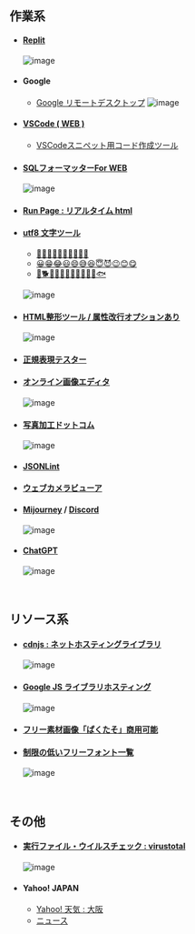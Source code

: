 ## 作業系

- #### [Replit](https://replit.com/)
  ![image](https://github.com/winofsql/subject/assets/1501327/893477e0-d095-490c-b27f-8aedcc44a445) 

- #### Google
  - [Google リモートデスクトップ](https://remotedesktop.google.com/access/)
    ![image](https://github.com/winofsql/subject/assets/1501327/932030a1-cb96-4eb5-b50e-cdf456d251f9) 

- #### [VSCode ( WEB )](https://vscode.dev/)
  - [VSCodeスニペット用コード作成ツール](https://migi.me/vsc_snippet/)

- #### [SQLフォーマッターFor WEB](https://atl2.net/webtool/sql%E3%83%95%E3%82%A9%E3%83%BC%E3%83%9E%E3%83%83%E3%82%BF%E3%83%BCfor-web/)
  ![image](https://github.com/winofsql/subject/assets/1501327/f0464e69-8fdf-49a6-b2f7-380f427afd34)

- #### [Run Page : リアルタイム html](http://toolbox.winofsql.jp/run-page.php)

- #### [utf8 文字ツール](http://lightbox.on.coocan.jp/html/utf8tool.php)
  - [🔴🔵🔶🔷🔸🔹🔺🔻🔼🔽](http://lightbox.on.coocan.jp/html/utf8tool.php?num=128308)
  - [😀😁😂😃😄😅😆😇😈😉😊😋](http://lightbox.on.coocan.jp/html/utf8tool.php?num=128512)
  - [🐔🐕🐖🐗🐘🐙🐚🐛🐜🐝🐞🐟](http://lightbox.on.coocan.jp/html/utf8tool.php?num=128020)
   
  ![image](https://github.com/winofsql/subject/assets/1501327/faa8037d-17cd-4cc2-ad15-e0d309589713)


- #### [HTML整形ツール / 属性改行オプションあり](https://u670.com/pikamap/htmlseikei.php)
  ![image](https://user-images.githubusercontent.com/1501327/222334080-bd5ab527-732e-487f-94d9-0ff023c74c9d.png)

- #### [正規表現テスター](https://regex101.com/)

- #### [オンライン画像エディタ](https://pixlr.com/jp/x/?lang=jp-JP)
  ![image](https://github.com/winofsql/subject/assets/1501327/c3af22ce-36c0-42f4-9046-e8bac1ad3671)

- #### [写真加工ドットコム](https://www.photo-kako.com/)
  ![image](https://user-images.githubusercontent.com/1501327/222332224-3d3befe0-36a7-4f51-869a-91b48b2e2969.png)

- #### [JSONLint](https://jsonlint.com/)

- #### [ウェブカメラビューア](https://ja.webcamtests.com/viewer)

- #### [Mijourney](https://www.midjourney.com/) / [Discord](https://discord.com/)
  ![image](https://user-images.githubusercontent.com/1501327/222332518-90df30d9-0b97-4654-b02b-123f847f0310.png)

- #### [ChatGPT](https://chat.openai.com/)
  ![image](https://user-images.githubusercontent.com/1501327/222332932-6a656755-800b-4b0f-9615-736bc168c510.png)

<br>

## リソース系

- #### [cdnjs : ネットホスティングライブラリ](https://cdnjs.com/libraries)
  ![image](https://user-images.githubusercontent.com/1501327/222333057-b58b9aa6-f10e-424d-9385-bd5c852a9c90.png)

- #### [Google JS ライブラリホスティング](https://developers.google.com/speed/libraries/)
  ![image](https://user-images.githubusercontent.com/1501327/222333373-03da08bc-a949-43b8-991f-b63d6efe6023.png)

- #### [フリー素材画像「ぱくたそ」商用可能](https://www.pakutaso.com/)

- #### [制限の低いフリーフォント一覧](http://lightbox.on.coocan.jp/html/freefont_list.php)
  ![image](https://user-images.githubusercontent.com/1501327/222333146-ce1cbe59-3c31-4459-b3f1-7b4cfa411b22.png)

<br>

## その他

- #### [実行ファイル・ウイルスチェック : virustotal](https://www.virustotal.com/gui/home/upload)
  ![image](https://user-images.githubusercontent.com/1501327/222333467-135399e8-cdfe-421c-8637-72305cd7ab77.png)

- #### Yahoo! JAPAN
  - [Yahoo! 天気 : 大阪](https://weather.yahoo.co.jp/weather/jp/27/6200.html)
  - [ニュース](https://news.yahoo.co.jp/topics)

